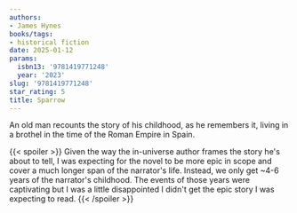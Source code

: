 ```yaml
---
authors:
- James Hynes
books/tags:
- historical fiction
date: 2025-01-12
params:
  isbn13: '9781419771248'
  year: '2023'
slug: '9781419771248'
star_rating: 5
title: Sparrow
---
```


An old man recounts the story of his childhood, as he remembers it, living in a brothel in the time of the Roman Empire in Spain.

<!--more-->

{{< spoiler >}}
Given the way the in-universe author frames the story he's about to tell, I was expecting for the novel to be more epic in scope and cover a much longer span of the narrator's life. Instead, we only get ~4-6 years of the narrator's childhood. The events of those years were captivating but I was a little disappointed I didn't get the epic story I was expecting to read.
{{< /spoiler >}}